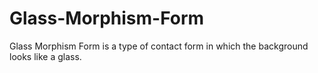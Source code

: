 # Glass-Morphism-Form
Glass Morphism Form is a type of contact form in which the background looks like a glass.

